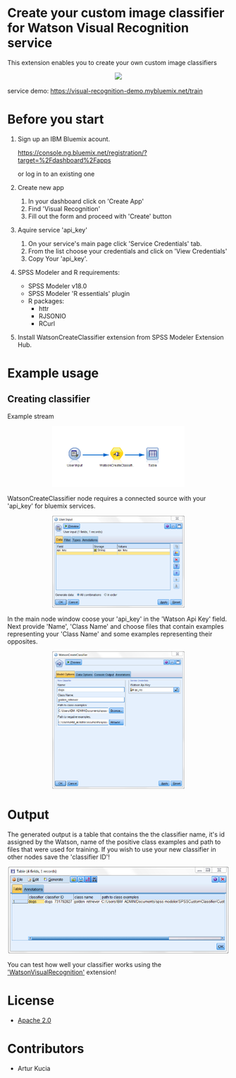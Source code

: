 # Create your custom image classifier for Watson Visual Recognition service

This extension enables you to create your own custom image classifiers 

<p align="center">
  <img src="wvr.png"/ width=300px>
</p>

service demo:
https://visual-recognition-demo.mybluemix.net/train

# Before you start

1. Sign up an IBM Bluemix acount.

	https://console.ng.bluemix.net/registration/?target=%2Fdashboard%2Fapps
	
	or log in to an existing one
	
2. Create new app
	1. In your dashboard click on 'Create App'
	2. Find 'Visual Recognition'
	3. Fill out the form and proceed with 'Create' button
	
3. Aquire service 'api_key'
	1. On your service's main page click 'Service Credentials' tab.
	2. From the list choose your credentials and click on 'View Credentials'
	3. Copy Your 'api_key'.
	

4. SPSS Modeler and R requirements:
	- SPSS Modeler v18.0
	- SPSS Modeler 'R essentials' plugin
	- R packages: 
		- httr
		- RJSONIO
		- RCurl
		
5. Install WatsonCreateClassifier extension from SPSS Modeler Extension Hub.


# Example usage
## Creating classifier

Example stream

<p align="center">
  <img src="Screenshot/stream.PNG"/ width=300px>
</p>


WatsonCreateClassifier node requires a connected source with your 'api_key' for bluemix services. 

<p align="center">
  <img src="Screenshot/input1.PNG"/ width=300px>
</p>

	
In the main node window coose your 'api_key' in the 'Watson Api Key' field. Next provide 'Name', 'Class Name' and choose files that contain examples representing your 'Class Name' and some examples representing their opposites.

<p align="center">
  <img src="Screenshot/input2.PNG"/ width=300px>
</p>
	
	
# Output

The generated output is a table that contains the the classifier name, it's id assigned by the Watson, name of the positive class examples and path to files that were used for training.
If you wish to use your new classifier in other nodes save the 'classifier ID'!



<p align="center">
  <img src="Screenshot/output.PNG"/ width=500px>
</p>

You can test how well your classifier works using the ['WatsonVisualRecognition'][2] extension!



# License
- [Apache 2.0][1]

# Contributors
- Artur Kucia

 [1]: http://www.apache.org/licenses/LICENSE-2.0.html
 [2]: https://github.com/SpssModelerExtensions/WatsonVisualRecognition

